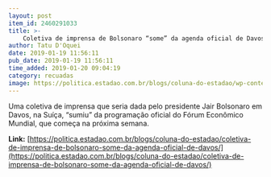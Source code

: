 ```yaml
---
layout: post
item_id: 2460291033
title: >-
    Coletiva de imprensa de Bolsonaro “some” da agenda oficial de Davos
author: Tatu D'Oquei
date: 2019-01-19 11:56:11
pub_date: 2019-01-19 11:56:11
time_added: 2019-01-20 09:04:19
category: recuadas
image: https://politica.estadao.com.br/blogs/coluna-do-estadao/wp-content/uploads/sites/352/2018/10/BOLSONARORINDO.jpg
---
```


Uma coletiva de imprensa que seria dada pelo presidente Jair Bolsonaro em Davos, na Suíça, “sumiu” da programação oficial do Fórum Econômico Mundial, que começa na próxima semana.

**Link:** [https://politica.estadao.com.br/blogs/coluna-do-estadao/coletiva-de-imprensa-de-bolsonaro-some-da-agenda-oficial-de-davos/](https://politica.estadao.com.br/blogs/coluna-do-estadao/coletiva-de-imprensa-de-bolsonaro-some-da-agenda-oficial-de-davos/)

